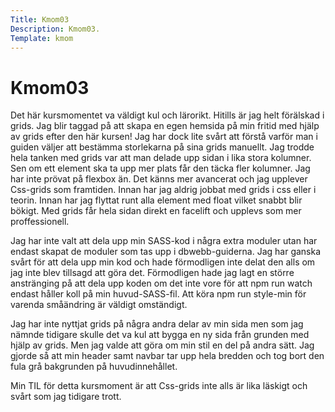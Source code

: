 ```yaml
---
Title: Kmom03
Description: Kmom03.
Template: kmom
---
```


Kmom03
==========================

Det här kursmomentet va väldigt kul och lärorikt. Hitills är jag helt förälskad i grids. Jag blir taggad på att skapa en egen hemsida på min fritid med hjälp av grids
efter den här kursen! Jag har dock lite svårt att förstå varför man i guiden väljer att bestämma storlekarna på sina grids manuellt. Jag trodde hela tanken med grids
var att man delade upp sidan i lika stora kolumner. Sen om ett element ska ta upp mer plats får den täcka fler kolumner. Jag har inte prövat på flexbox än. Det känns
mer avancerat och jag upplever Css-grids som framtiden. Innan har jag aldrig jobbat med grids i css eller i teorin. Innan har jag flyttat runt alla element med float
vilket snabbt blir bökigt. Med grids får hela sidan direkt en facelift och upplevs som mer proffessionell.

Jag har inte valt att dela upp min SASS-kod i några extra moduler utan har endast skapat de moduler som tas upp i dbwebb-guiderna. Jag har ganska svårt för att dela
upp min kod och hade förmodligen inte delat den alls om jag inte blev tillsagd att göra det. Förmodligen hade jag lagt en större anstränging på att dela upp koden om
det inte vore för att npm run watch endast håller koll på min huvud-SASS-fil. Att köra npm run style-min för varenda småändring är väldigt omständigt.

Jag har inte nyttjat grids på några andra delar av min sida men som jag nämnde tidigare skulle det va kul att bygga en ny sida från grunden med hjälp av grids. Men
jag valde att göra om min stil en del på andra sätt. Jag gjorde så att min header samt navbar tar upp hela bredden och tog bort den fula grå bakgrunden på
huvudinnehållet.

Min TIL för detta kursmoment är att Css-grids inte alls är lika läskigt och svårt som jag tidigare trott.
